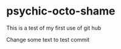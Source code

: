 psychic-octo-shame
==================
This is a test of my first use of git hub

Change some text to test commit